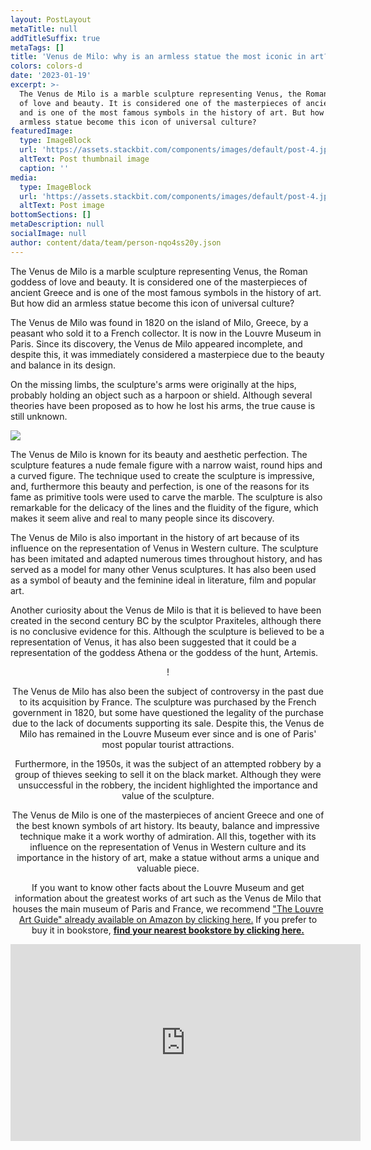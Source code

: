 ```yaml
---
layout: PostLayout
metaTitle: null
addTitleSuffix: true
metaTags: []
title: 'Venus de Milo: why is an armless statue the most iconic in art?'
colors: colors-d
date: '2023-01-19'
excerpt: >-
  The Venus de Milo is a marble sculpture representing Venus, the Roman goddess
  of love and beauty. It is considered one of the masterpieces of ancient Greece
  and is one of the most famous symbols in the history of art. But how did an
  armless statue become this icon of universal culture?
featuredImage:
  type: ImageBlock
  url: 'https://assets.stackbit.com/components/images/default/post-4.jpeg'
  altText: Post thumbnail image
  caption: ''
media:
  type: ImageBlock
  url: 'https://assets.stackbit.com/components/images/default/post-4.jpeg'
  altText: Post image
bottomSections: []
metaDescription: null
socialImage: null
author: content/data/team/person-nqo4ss20y.json
---
```

The Venus de Milo is a marble sculpture representing Venus, the Roman goddess of love and beauty. It is considered one of the masterpieces of ancient Greece and is one of the most famous symbols in the history of art. But how did an armless statue become this icon of universal culture?

The Venus de Milo was found in 1820 on the island of Milo, Greece, by a peasant who sold it to a French collector. It is now in the Louvre Museum in Paris. Since its discovery, the Venus de Milo appeared incomplete, and despite this, it was immediately considered a masterpiece due to the beauty and balance in its design.

On the missing limbs, the sculpture's arms were originally at the hips, probably holding an object such as a harpoon or shield. Although several theories have been proposed as to how he lost his arms, the true cause is still unknown.

![](https://farm2.staticflickr.com/1363/532583261\_08b19e5bbb_b.jpg)

The Venus de Milo is known for its beauty and aesthetic perfection. The sculpture features a nude female figure with a narrow waist, round hips and a curved figure. The technique used to create the sculpture is impressive, and, furthermore this beauty and perfection, is one of the reasons for its fame as primitive tools were used to carve the marble. The sculpture is also remarkable for the delicacy of the lines and the fluidity of the figure, which makes it seem alive and real to many people since its discovery.

The Venus de Milo is also important in the history of art because of its influence on the representation of Venus in Western culture. The sculpture has been imitated and adapted numerous times throughout history, and has served as a model for many other Venus sculptures. It has also been used as a symbol of beauty and the feminine ideal in literature, film and popular art.

Another curiosity about the Venus de Milo is that it is believed to have been created in the second century BC by the sculptor Praxiteles, although there is no conclusive evidence for this. Although the sculpture is believed to be a representation of Venus, it has also been suggested that it could be a representation of the goddess Athena or the goddess of the hunt, Artemis.

<center>!

The Venus de Milo has also been the subject of controversy in the past due to its acquisition by France. The sculpture was purchased by the French government in 1820, but some have questioned the legality of the purchase due to the lack of documents supporting its sale. Despite this, the Venus de Milo has remained in the Louvre Museum ever since and is one of Paris' most popular tourist attractions.

Furthermore, in the 1950s, it was the subject of an attempted robbery by a group of thieves seeking to sell it on the black market. Although they were unsuccessful in the robbery, the incident highlighted the importance and value of the sculpture.

The Venus de Milo is one of the masterpieces of ancient Greece and one of the best known symbols of art history. Its beauty, balance and impressive technique make it a work worthy of admiration. All this, together with its influence on the representation of Venus in Western culture and its importance in the history of art, make a statue without arms a unique and valuable piece.

If you want to know other facts about the Louvre Museum and get information about the greatest works of art such as the Venus de Milo that houses the main museum of Paris and France, we recommend ["The Louvre Art Guide" already available on Amazon by clicking here.](https://www.amazon.es/dp/8418943424/) If you prefer to buy it in bookstore, [**find your nearest bookstore by clicking here.**](https://www.todostuslibros.com/libros/museo-del-louvre-guia-de-arte\_978-84-18943-42-3)

<center><iframe width="560" height="315" src="https://www.youtube.com/embed/689jYvt7Jjg" title="YouTube video player" frameborder="0" allow="accelerometer; autoplay; clipboard-write; encrypted-media; gyroscope; picture-in-picture; web-share" allowfullscreen></iframe></center>

